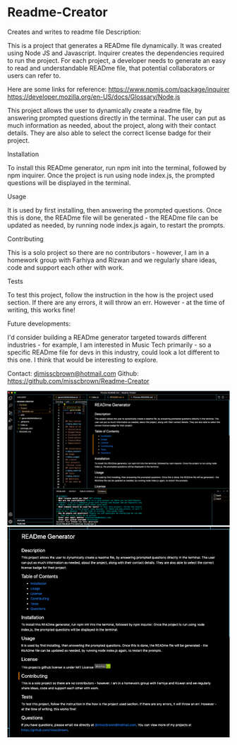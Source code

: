 # Readme-Creator
Creates and writes to readme file
Description:

This is a project that generates a READme file dynamically. It was created using Node JS and Javascript. Inquirer creates the dependencies required to run the project. For each project, a developer needs to generate an easy to read and understandable READme file, that potential collaborators or users can refer to. 

Here are some links for reference: 
https://www.npmjs.com/package/inquirer  
https://developer.mozilla.org/en-US/docs/Glossary/Node.js

This project allows the user to dynamically create a readme file, by answering prompted questions directly in the terminal. The user can put as much information as needed, about the project, along with their contact details. They are also able to select the correct license badge for their project.

Installation

To install this READme generator, run npm init into the terminal, followed by npm inquirer. Once the project is run using node index.js, the prompted questions will be displayed in the terminal.


Usage

It is used by first installing, then answering the prompted questions. Once this is done, the READme file will be generated - the READme file can be updated as needed, by running node index.js again, to restart the prompts.


Contributing

This is a solo project so there are no contributors - however, I am in a homework group with Farhiya and Rizwan and we regularly share ideas, code and support each other with work.


Tests

To test this project, follow the instruction in the how is the project used section. If there are any errors, it will throw an err. However - at the time of writing, this works fine!

Future developments:

I'd consider building a READme generator targeted towards different industries - for example, I am interested in Music Tech primarily - so a specific READme file for devs in this industry, could look a lot different to this one. I think that would be interesting to explore.

Contact: djmisscbrown@hotmail.com 
Github: https://github.com/misscbrown/Readme-Creator

![Screenshot of completed application](./Images/screenshot1.png)
![Screenshot of completed application](./Images/screenshot2.png)

